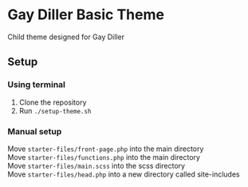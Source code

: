# Gay Diller Basic Theme
Child theme designed for Gay Diller

## Setup

### Using terminal
1. Clone the repository
2. Run `./setup-theme.sh`

### Manual setup
Move `starter-files/front-page.php` into the main directory  
Move `starter-files/functions.php` into the main directory  
Move `starter-files/main.scss` into the scss directory  
Move `starter-files/head.php` into a new directory called site-includes  
